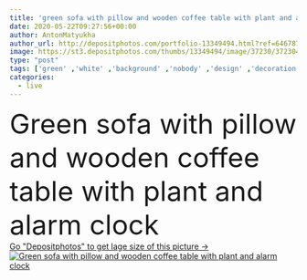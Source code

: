 ```yaml
---
title: 'green sofa with pillow and wooden coffee table with plant and alarm clock'
date: 2020-05-22T09:27:56+00:00
author: AntonMatyukha
author_url: http://depositphotos.com/portfolio-13349494.html?ref=64678756
image: https://st3.depositphotos.com/thumbs/13349494/image/37230/372304926/api_thumb_450.jpg?forcejpeg=true
type: "post"
tags: ['green' ,'white' ,'background' ,'nobody' ,'design' ,'decoration' ,'decorative' ,'Decor' ,'comfortable' ,'plant' ,'flora' ,'flower' ,'wooden' ,'style' ,'pillow' ,'time' ,'modern' ,'wall' ,'interior' ,'home' ,'furniture' ,'grey' ,'room' ,'wood' ,'indoors' ,'floor' ,'apartment' ,'sofa' ,'couch' ,'flowerpot' ,'houseplant' ,'copy space' ,'Living Room' ,'Alarm clock' ,'no people' ,'Coffee Table' ]
categories: 
  - live
---
```

<div aling="center">
            <font size="60"> Green sofa with pillow and wooden coffee table with plant and alarm clock</font>   
</div>
<div>
    <a href='https://depositphotos.com/372304926/stock-photo-green-sofa-pillow-wooden-coffee.html?ref=64678756' target=_blank > Go "Depositphotos" to get lage size of this picture ->
        <img href='https://depositphotos.com/372304926/stock-photo-green-sofa-pillow-wooden-coffee.html?ref=64678756' src='https://st3.depositphotos.com/13349494/37230/i/950/depositphotos_372304926-stock-photo-green-sofa-pillow-wooden-coffee.jpg?forcejpeg=true' alt='Green sofa with pillow and wooden coffee table with plant and alarm clock' >
    </a>
</div>

